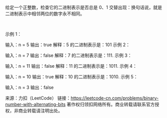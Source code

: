 给定一个正整数，检查它的二进制表示是否总是 0、1 交替出现：换句话说，就是二进制表示中相邻两位的数字永不相同。

 

示例 1：

输入：n = 5
输出：true
解释：5 的二进制表示是：101
示例 2：

输入：n = 7
输出：false
解释：7 的二进制表示是：111.
示例 3：

输入：n = 11
输出：false
解释：11 的二进制表示是：1011.
示例 4：

输入：n = 10
输出：true
解释：10 的二进制表示是：1010.
示例 5：

输入：n = 3
输出：false

来源：力扣（LeetCode）
链接：https://leetcode-cn.com/problems/binary-number-with-alternating-bits
著作权归领扣网络所有。商业转载请联系官方授权，非商业转载请注明出处。